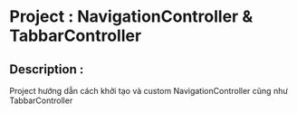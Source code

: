 # Project : NavigationController & TabbarController

## Description :

Project hướng dẫn cách khởi tạo và custom NavigationController cũng như TabbarController
